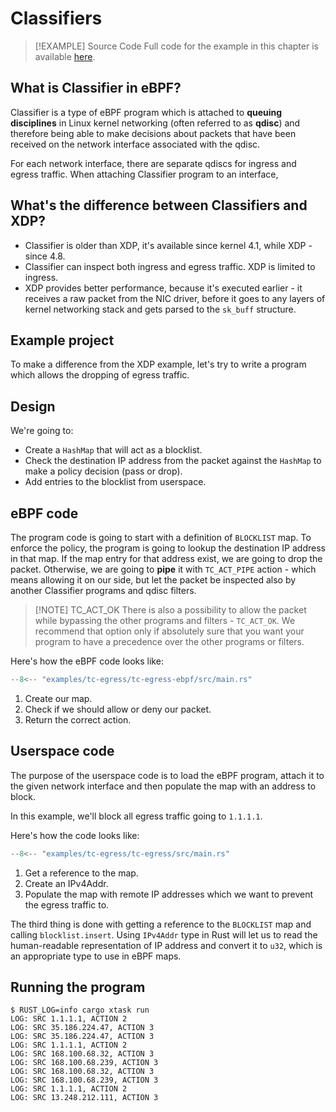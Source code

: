 # Classifiers

> [!EXAMPLE] Source Code
> Full code for the example in this chapter is available [here][source-code].

## What is Classifier in eBPF?

Classifier is a type of eBPF program which is attached to **queuing disciplines**
in Linux kernel networking (often referred to as **qdisc**) and therefore being
able to make decisions about packets that have been received on the network
interface associated with the qdisc.

For each network interface, there are separate qdiscs for ingress and egress
traffic. When attaching Classifier program to an interface,

## What's the difference between Classifiers and XDP?

- Classifier is older than XDP, it's available since kernel 4.1, while XDP -
  since 4.8.
- Classifier can inspect both ingress and egress traffic. XDP is limited to
  ingress.
- XDP provides better performance, because it's executed earlier - it receives
  a raw packet from the NIC driver, before it goes to any layers of kernel
  networking stack and gets parsed to the `sk_buff` structure.

## Example project

To make a difference from the XDP example, let's try to write a program which
allows the dropping of egress traffic.

## Design

We're going to:

- Create a `HashMap` that will act as a blocklist.
- Check the destination IP address from the packet against the `HashMap` to
  make a policy decision (pass or drop).
- Add entries to the blocklist from userspace.

## eBPF code

The program code is going to start with a definition of `BLOCKLIST` map. To
enforce the policy, the program is going to lookup the destination IP address in
that map. If the map entry for that address exist, we are going to drop the
packet. Otherwise, we are going to **pipe** it with `TC_ACT_PIPE` action - which
means allowing it on our side, but let the packet be inspected also by another
Classifier programs and qdisc filters.

> [!NOTE] TC_ACT_OK
> There is also a possibility to allow the packet while bypassing the other
> programs and filters - `TC_ACT_OK`. We recommend that option only if absolutely
> sure that you want your program to have a precedence over the other programs
> or filters.

Here's how the eBPF code looks like:

```rust linenums="1" title="tc-egress-ebpf/src/main.rs"
--8<-- "examples/tc-egress/tc-egress-ebpf/src/main.rs"
```

1. Create our map.
1. Check if we should allow or deny our packet.
1. Return the correct action.

## Userspace code

The purpose of the userspace code is to load the eBPF program, attach it to the
given network interface and then populate the map with an address to block.

In this example, we'll block all egress traffic going to `1.1.1.1`.

Here's how the code looks like:

```rust linenums="1" title="tc-egress/src/main.rs"
--8<-- "examples/tc-egress/tc-egress/src/main.rs"
```

1. Get a reference to the map.
1. Create an IPv4Addr.
1. Populate the map with remote IP addresses which we want to prevent the
   egress traffic to.

The third thing is done with getting a reference to the `BLOCKLIST` map and
calling `blocklist.insert`. Using `IPv4Addr` type in Rust will let us to read
the human-readable representation of IP address and convert it to `u32`, which
is an appropriate type to use in eBPF maps.

## Running the program

```console
$ RUST_LOG=info cargo xtask run
LOG: SRC 1.1.1.1, ACTION 2
LOG: SRC 35.186.224.47, ACTION 3
LOG: SRC 35.186.224.47, ACTION 3
LOG: SRC 1.1.1.1, ACTION 2
LOG: SRC 168.100.68.32, ACTION 3
LOG: SRC 168.100.68.239, ACTION 3
LOG: SRC 168.100.68.32, ACTION 3
LOG: SRC 168.100.68.239, ACTION 3
LOG: SRC 1.1.1.1, ACTION 2
LOG: SRC 13.248.212.111, ACTION 3
```

[source-code]: https://github.com/aya-rs/book/tree/main/examples/tc-egress
